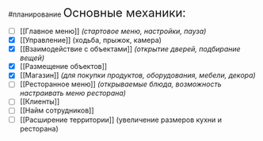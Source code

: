 #планирование
<font size = 5>Основные механики:</font>
- [ ] [[Главное меню]] *(стартовое меню, настройки, пауза)*
- [x] [[Управление]] (ходьба, прыжок, камера)
- [x] [[Взаимодействие с объектами]] *(открытие дверей, подбирание вещей)*
- [x] [[Размещение объектов]]
- [x] [[Магазин]] *(для покупки продуктов, оборудования, мебели, декора)*
- [ ] [[Ресторанное меню]] *(открываемые блюда, возможность настраивать меню ресторана)*
- [ ] [[Клиенты]]
- [ ] [[Найм сотрудников]]
- [ ] [[Расширение территории]] (увеличение размеров кухни и ресторана)
